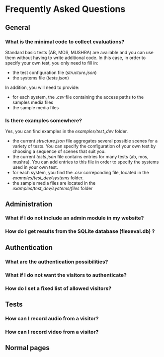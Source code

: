 # Frequently Asked Questions

## General

### What is the minimal code to collect evaluations?

Standard basic tests (AB, MOS, MUSHRA) are available and you can use them without having to write additional code.
In this case, in order to specify your own test, you only need to fill in:
* the test configuration file (*structure.json*)
* the systems file (*tests.json*)

In addition, you will need to provide:
* for each system, the *.csv* file containing the access paths to the samples media files
* the sample media files
 

### Is there examples somewhere?

Yes, you can find  examples in the *examples/test_dev* folder.
* the current _structure.json_ file aggregates several possible scenes for a variety of tests. You can specify the configuration of your own test by choosing a sequence of scenes that suit you.
* the current _tests.json_ file contains entries for many tests (ab, mos, mushra). You can add entries to this file in order to specify the systems used in your own test.
* for each system, you find the *.csv* correponding file, located in the *examples/test_dev/systems* folder.
* the sample media files are located in the *examples/test_dev/systems/files*  folder

## Administration

### What if I do not include an admin module in my website?

### How do I get results from the SQLite database (flexeval.db) ?

## Authentication

### What are the authentication possibilities?

### What if I do not want the visitors to authenticate?

### How do I set a fixed list of allowed visitors?

## Tests

### How can I record audio from a visitor?

### How can I record video from a visitor?

## Normal pages

